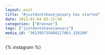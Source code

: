 ```yaml
---
layout: post
title: "#justdontshavejanuary has started"
date: 2013-01-04 05:15:50
categories: ["Brannan"]
tags: ["justdontshavejanuary"]
media_id: "361395735848217063_326209"
---
```


{% instagram %}
